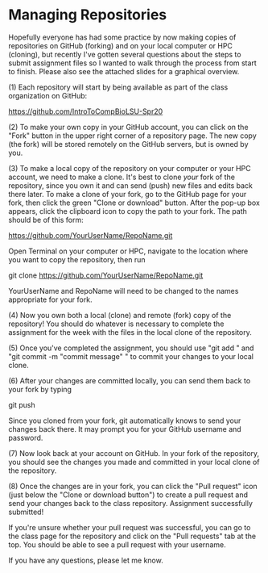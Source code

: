 # Managing Repositories

Hopefully everyone has had some practice by now making copies of repositories on GitHub (forking) and on your local computer or HPC (cloning), but recently I've gotten several questions about the steps to submit assignment files so I wanted to walk through the process from start to finish. Please also see the attached slides for a graphical overview.

(1) Each repository will start by being available as part of the class organization on GitHub:

https://github.com/IntroToCompBioLSU-Spr20

(2) To make your own copy in your GitHub account, you can click on the "Fork" button in the upper right corner of a repository page. The new copy (the fork) will be stored remotely on the GitHub servers, but is owned by you.

(3) To make a local copy of the repository on your computer or your HPC account, we need to make a clone. It's best to clone _your_ fork of the repository, since you own it and can send (push) new files and edits back there later. To make a clone of your fork, go to the GitHub page for your fork, then click the green "Clone or download" button. After the pop-up box appears, click the clipboard icon to copy the path to your fork. The path should be of this form:

https://github.com/YourUserName/RepoName.git

Open Terminal on your computer or HPC, navigate to the location where you want to copy the repository, then run

git clone https://github.com/YourUserName/RepoName.git

YourUserName and RepoName will need to be changed to the names appropriate for your fork.

(4) Now you own both a local (clone) and remote (fork) copy of the repository! You should do whatever is necessary to complete the assignment for the week with the files in the local clone of the repository.

(5) Once you've completed the assignment, you should use "git add <filename>" and "git commit -m "commit message" " to commit your changes to your local clone.

(6) After your changes are committed locally, you can send them back to your fork by typing

git push

Since you cloned from your fork, git automatically knows to send your changes back there. It may prompt you for your GitHub username and password.

(7) Now look back at your account on GitHub. In your fork of the repository, you should see the changes you made and committed in your local clone of the repository. 

(8) Once the changes are in your fork, you can click the "Pull request" icon (just below the "Clone or download button") to create a pull request and send your changes back to the class repository. Assignment successfully submitted!

If you're unsure whether your pull request was successful, you can go to the class page for the repository and click on the "Pull requests" tab at the top. You should be able to see a pull request with your username.

If you have any questions, please let me know.

